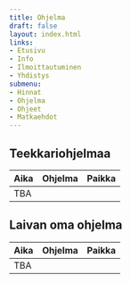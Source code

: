 ```yaml
---
title: Ohjelma
draft: false
layout: index.html
links:
- Etusivu
- Info
- Ilmoittautuminen
- Yhdistys
submenu:
- Hinnat
- Ohjelma
- Ohjeet
- Matkaehdot
---
```


## Teekkariohjelmaa
| Aika | Ohjelma | Paikka |
|:---------|------:|-------------:|
| TBA

## Laivan oma ohjelma
| Aika | Ohjelma | Paikka |
|:---------|------:|-------------:|
| TBA
